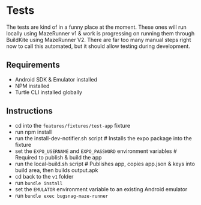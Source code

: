 # Tests

The tests are kind of in a funny place at the moment. These ones will run locally using MazeRunner v1 & work is progressing on running them through BuildKite using MazeRunner V2.  There are far too many manual steps right now to call this automated, but it should allow testing during development.

## Requirements
- Android SDK & Emulator installed
- NPM installed
- Turtle CLI installed globally

## Instructions
- cd into the `features/fixtures/test-app` fixture
- run npm install
- run the install-dev-notifier.sh script # Installs the expo package into the fixture
- set the `EXPO_USERNAME` and `EXPO_PASSWORD` environment variables # Required to publish & build the app
- run the local-build.sh script # Publishes app, copies app.json & keys into build area, then builds output.apk
- cd back to the `v1` folder
- run `bundle install`
- set the `EMULATOR` environment variable to an existing Android emulator
- run `bundle exec bugsnag-maze-runner`